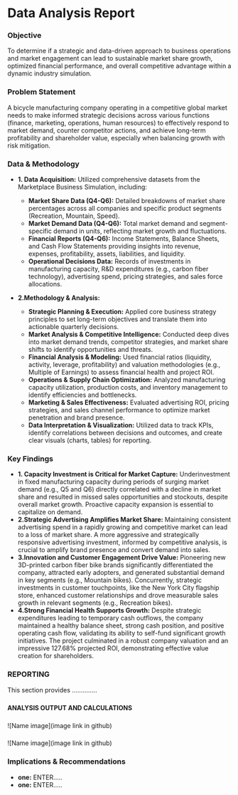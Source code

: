 <h1>Data Analysis Report</h1>

<h3>Objective</h3>
To determine if a strategic and data-driven approach to business operations and market engagement can lead to sustainable market share growth, optimized financial performance, and overall competitive advantage within a dynamic industry simulation.

<h3>Problem Statement</h3>
A bicycle manufacturing company operating in a competitive global market needs to make informed strategic decisions across various functions (finance, marketing, operations, human resources) to effectively respond to market demand, counter competitor actions, and achieve long-term profitability and shareholder value, especially when balancing growth with risk mitigation.


<h3>Data & Methodology</h3>

  - <b>1. Data Acquisition:</b> Utilized comprehensive datasets from the Marketplace Business Simulation, including:

    - <b>Market Share Data (Q4-Q6):</b> Detailed breakdowns of market share percentages across all companies and specific product segments (Recreation, Mountain, Speed).
    - <b>Market Demand Data (Q4-Q6):</b> Total market demand and segment-specific demand in units, reflecting market growth and fluctuations.
    - <b>Financial Reports (Q4-Q6):</b> Income Statements, Balance Sheets, and Cash Flow Statements providing insights into revenue, expenses, profitability, assets, liabilities, and liquidity.
    - <b>Operational Decisions Data:</b> Records of investments in manufacturing capacity, R&D expenditures (e.g., carbon fiber technology), advertising spend, pricing strategies, and sales force allocations.
- <b>2.Methodology & Analysis:</b>
  - <b>Strategic Planning & Execution:</b> Applied core business strategy principles to set long-term objectives and translate them into actionable quarterly decisions.
  - <b>Market Analysis & Competitive Intelligence:</b> Conducted deep dives into market demand trends, competitor strategies, and market share shifts to identify opportunities and threats.
  - <b>Financial Analysis & Modeling:</b> Used financial ratios (liquidity, activity, leverage, profitability) and valuation methodologies (e.g., Multiple of Earnings) to assess financial health and project ROI.
  - <b>Operations & Supply Chain Optimization:</b> Analyzed manufacturing capacity utilization, production costs, and inventory management to identify efficiencies and bottlenecks.
  - <b>Marketing & Sales Effectiveness:</b> Evaluated advertising ROI, pricing strategies, and sales channel performance to optimize market penetration and brand presence.
  - <b>Data Interpretation & Visualization:</b> Utilized data to track KPIs, identify correlations between decisions and outcomes, and create clear visuals (charts, tables) for reporting.
  


<h3>Key Findings</h3>

- <b>1. Capacity Investment is Critical for Market Capture:</b> Underinvestment in fixed manufacturing capacity during periods of surging market demand (e.g., Q5 and Q6) directly correlated with a decline in market share and resulted in missed sales opportunities and stockouts, despite overall market growth. Proactive capacity expansion is essential to capitalize on demand.
- <b>2.Strategic Advertising Amplifies Market Share:</b> Maintaining consistent advertising spend in a rapidly growing and competitive market can lead to a loss of market share. A more aggressive and strategically responsive advertising investment, informed by competitive analysis, is crucial to amplify brand presence and convert demand into sales.
- <b>3.Innovation and Customer Engagement Drive Value:</b> Pioneering new 3D-printed carbon fiber bike brands significantly differentiated the company, attracted early adopters, and generated substantial demand in key segments (e.g., Mountain bikes). Concurrently, strategic investments in customer touchpoints, like the New York City flagship store, enhanced customer relationships and drove measurable sales growth in relevant segments (e.g., Recreation bikes).
- <b>4.Strong Financial Health Supports Growth:</b> Despite strategic expenditures leading to temporary cash outflows, the company maintained a healthy balance sheet, strong cash position, and positive operating cash flow, validating its ability to self-fund significant growth initiatives. The project culminated in a robust company valuation and an impressive 127.68% projected ROI, demonstrating effective value creation for shareholders.


<h3>REPORTING</h3>
This section provides ..............

<h3></h3>
<b>ANALYSIS OUTPUT AND CALCULATIONS</b>
<h3></h3>


![Name image](image link in github)

<h3></h3>

![Name image](image link in github)


<h3>Implications & Recommendations</h3>

 - <b>one:</b> ENTER.....
 - <b>one:</b> ENTER.....
  


